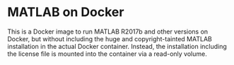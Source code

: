 # MATLAB on Docker

This is a Docker image to run MATLAB R2017b and other versions on Docker, but without including the huge and copyright-tainted MATLAB installation in the actual Docker container. Instead, the installation including the license file is mounted into the container via a read-only volume.
